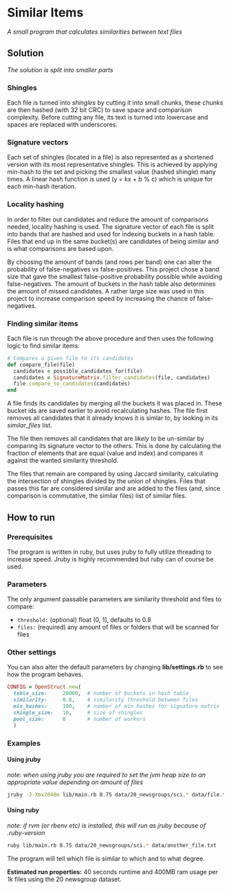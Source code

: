 # Similar Items
*A small program that calculates similarities between text files*

## Solution
*The solution is split into smaller parts*

### Shingles
Each file is turned into *shingles* by cutting it into small chunks, 
these chunks are then hashed (with 32 bit CRC) to save space and comparison complexity. 
Before cutting any file, its text is turned into lowercase and spaces are replaced with underscores.

### Signature vectors
Each set of shingles (located in a file) is also represented as a shortened version with its most representative shingles.
This is achieved by applying min-hash to the set and picking the smallest value (hashed shingle) many times.
A linear hash function is used (y = kx + b % c) which is unique for each min-hash iteration.

### Locality hashing
In order to filter out candidates and reduce the amount of comparisons needed, locality hashing is used. 
The signature vector of each file is split into bands that are hashed and used for indexing buckets in a hash table.
Files that end up in the same bucket(s) are candidates of being similar and is what comparisons are based upon.

By choosing the amount of bands (and rows per band) one can alter the probability of false-negatives vs false-positives.
This project chose a band size that gave the smallest false-positive probability possible while avoiding false-negatives.
The amount of buckets in the hash table also determines the amount of missed candidates. 
A rather large size was used in this project to increase comparison speed by increasing the chance of false-negatives.

### Finding similar items
Each file is run through the above procedure and then uses the following logic to find similar items:

```ruby
# Compares a given file to its candidates
def compare_file(file)
  candidates = possible_candidates_for(file)
  candidates = SignatureMatrix.filter_candidates(file, candidates)
  file.compare_to_candidates(candidates)
end
```

A file finds its candidates by merging all the buckets it was placed in. 
These bucket ids are saved earlier to avoid recalculating hashes.
The file first removes all candidates that it already knows it is simlar to, by looking in its *similar_files* list.

The file then removes all candidates that are *likely* to be un-similar by comparing its signature vector to the others.
This is done by calculating the fraction of elements that are equal (value and index) and compares it against
the wanted similarity threshold.

The files that remain are compared by using Jaccard similarity, calculating the intersection of shingles divided by the union of shingles.
Files that passes this far are considered similar and are added to the files (and, since comparison is commutative, the similar files) list of similar files.

## How to run

### Prerequisites
The program is written in ruby, but uses jruby to fully utilize threading to increase speed.
Jruby is highly recommended but ruby can of course be used.

### Parameters
The only argument passable parameters are similarity threshold and files to compare:

 - `threshold:` (optional) float (0, 1], defaults to 0.8
 - `files:` (required) any amount of files or folders that will be scanned for files
 
### Other settings

You can also alter the default parameters by changing **lib/settings.rb** to see how the program behaves.

```ruby
CONFIG = OpenStruct.new(
  table_size:     20000,  # number of buckets in hash table
  similarity:     0.8,    # similarity threshold between files
  min_hashes:     100,    # number of min hashes for signature matrix
  shingle_size:   10,     # size of shingles
  pool_size:      8       # number of workers
  )
```
 
### Examples

#### Using jruby
*note: when using jruby you are required to set the jvm heap size to an appropriate value depending on amount of files*

```bash
jruby -J-Xmx2048m lib/main.rb 0.75 data/20_newsgroups/sci.* data/file.txt
```

#### Using ruby
*note: if rvm (or rbenv etc) is installed, this will run as jruby because of .ruby-version*
```bash
ruby lib/main.rb 0.75 data/20_newsgroups/sci.* data/another_file.txt
```


The program will tell which file is similar to which and to what degree.

**Estimated run properties:** 40 seconds runtime and 400MB ram usage per 1k files using the 20 newsgroup dataset.
